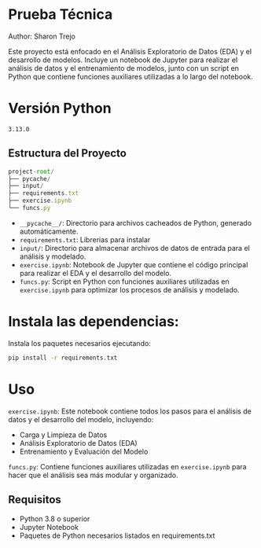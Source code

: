# Prueba Técnica

Author: Sharon Trejo

Este proyecto está enfocado en el Análisis Exploratorio de Datos (EDA) y el desarrollo de modelos. Incluye un notebook de Jupyter para realizar el análisis de datos y el entrenamiento de modelos, junto con un script en Python que contiene funciones auxiliares utilizadas a lo largo del notebook.

# Versión Python
`3.13.0`

## Estructura del Proyecto
```js
project-root/ 
├── pycache/ 
├── input/ 
├── requirements.txt
├── exercise.ipynb 
└── funcs.py
```


- `__pycache__/`: Directorio para archivos cacheados de Python, generado automáticamente.
- `requirements.txt`: Librerias para instalar 
- `input/`: Directorio para almacenar archivos de datos de entrada para el análisis y modelado.
- `exercise.ipynb`: Notebook de Jupyter que contiene el código principal para realizar el EDA y el desarrollo del modelo.
- `funcs.py`: Script en Python con funciones auxiliares utilizadas en `exercise.ipynb` para optimizar los procesos de análisis y modelado.

# Instala las dependencias:

Instala los paquetes necesarios ejecutando:
```bash
pip install -r requirements.txt
```


# Uso
`exercise.ipynb`: Este notebook contiene todos los pasos para el análisis de datos y el desarrollo del modelo, incluyendo:

* Carga y Limpieza de Datos
* Análisis Exploratorio de Datos (EDA)
* Entrenamiento y Evaluación del Modelo

`funcs.py`: Contiene funciones auxiliares utilizadas en `exercise.ipynb` para hacer que el análisis sea más modular y organizado. 

## Requisitos
* Python 3.8 o superior
* Jupyter Notebook
* Paquetes de Python necesarios listados en requirements.txt
